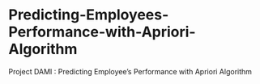 # Predicting-Employees-Performance-with-Apriori-Algorithm
Project DAMI : Predicting Employee’s Performance with Apriori Algorithm
